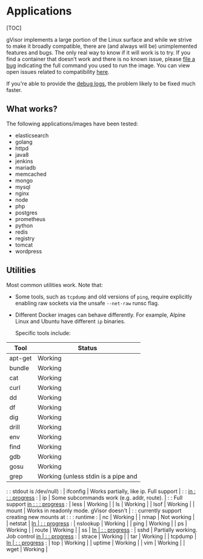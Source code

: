 # Applications

[TOC]

gVisor implements a large portion of the Linux surface and while we strive to
make it broadly compatible, there are (and always will be) unimplemented
features and bugs. The only real way to know if it will work is to try. If you
find a container that doesn’t work and there is no known issue, please
[file a bug][bug] indicating the full command you used to run the image. You can
view open issues related to compatibility [here][issues].

If you're able to provide the [debug logs](../debugging/), the problem likely to
be fixed much faster.

## What works?

The following applications/images have been tested:

*   elasticsearch
*   golang
*   httpd
*   java8
*   jenkins
*   mariadb
*   memcached
*   mongo
*   mysql
*   nginx
*   node
*   php
*   postgres
*   prometheus
*   python
*   redis
*   registry
*   tomcat
*   wordpress

## Utilities

Most common utilities work. Note that:

*   Some tools, such as `tcpdump` and old versions of `ping`, require explicitly
    enabling raw sockets via the unsafe `--net-raw` runsc flag.
*   Different Docker images can behave differently. For example, Alpine Linux
    and Ubuntu have different `ip` binaries.

    Specific tools include:

| Tool     | Status                                    |
| -------- | ----------------------------------------- |
| apt-get  | Working                                   |
| bundle   | Working                                   |
| cat      | Working                                   |
| curl     | Working                                   |
| dd       | Working                                   |
| df       | Working                                   |
| dig      | Working                                   |
| drill    | Working                                   |
| env      | Working                                   |
| find     | Working                                   |
| gdb      | Working                                   |
| gosu     | Working                                   |
| grep     | Working (unless stdin is a pipe and       |
:          : stdout is /dev/null)                      :
| ifconfig | Works partially, like ip. Full support    |
:          : [in                                       :
:          : progress](https\://gvisor.dev/issue/578)  :
| ip       | Some subcommands work (e.g. addr, route). |
:          : Full support [in                          :
:          : progress](https\://gvisor.dev/issue/578)  :
| less     | Working                                   |
| ls       | Working                                   |
| lsof     | Working                                   |
| mount    | Works in readonly mode. gVisor doesn't    |
:          : currently support creating new mounts at  :
:          : runtime                                   :
| nc       | Working                                   |
| nmap     | Not working                               |
| netstat  | [In                                       |
:          : progress](https\://gvisor.dev/issue/2112) :
| nslookup | Working                                   |
| ping     | Working                                   |
| ps       | Working                                   |
| route    | Working                                   |
| ss       | [In                                       |
:          : progress](https\://gvisor.dev/issue/2114) :
| sshd     | Partially working. Job control [in        |
:          : progress](https\://gvisor.dev/issue/154)  :
| strace   | Working                                   |
| tar      | Working                                   |
| tcpdump  | [In                                       |
:          : progress](https\://gvisor.dev/issue/173)  :
| top      | Working                                   |
| uptime   | Working                                   |
| vim      | Working                                   |
| wget     | Working                                   |

[bug]: https://github.com/google/gvisor/issues/new?title=Compatibility%20Issue:
[issues]: https://github.com/google/gvisor/issues?q=is%3Aissue+is%3Aopen+label%3A%22area%3A+compatibility%22
